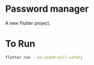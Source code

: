 # Password manager

A new Flutter project.

# To Run

```bash
flutter run --no-sound-null-safety 
```
